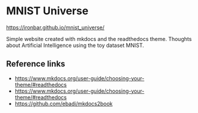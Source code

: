 # MNIST Universe

https://ironbar.github.io/mnist_universe/

Simple website created with mkdocs and the readthedocs theme.
Thoughts about Artificial Intelligence using the toy dataset MNIST.

## Reference links

- https://www.mkdocs.org/user-guide/choosing-your-theme/#readthedocs
- https://www.mkdocs.org/user-guide/choosing-your-theme/#readthedocs
- https://github.com/ebadi/mkdocs2book

